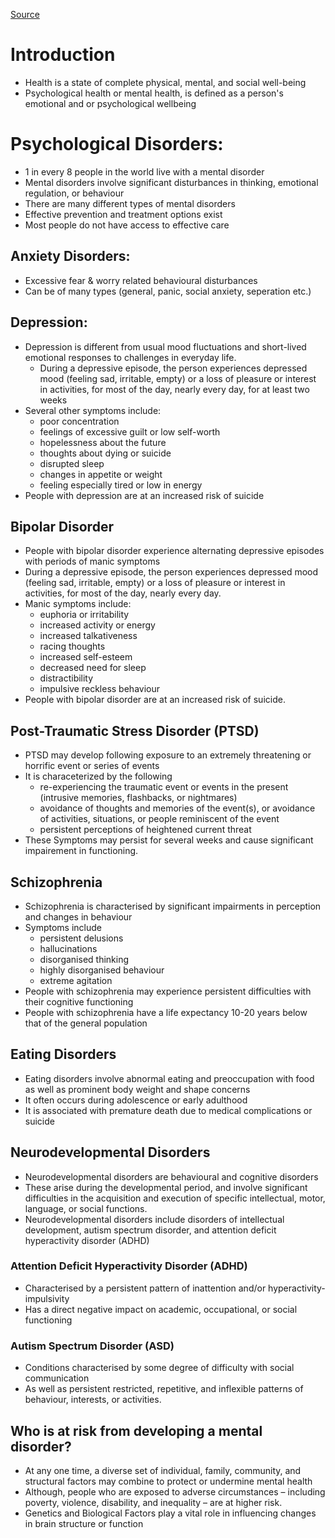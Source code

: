  [Source](https://www.who.int/news-room/fact-sheets/detail/mental-disorders/)
# Introduction
- Health is a state of complete physical, mental, and social well-being
- Psychological health or mental health, is defined as a person's emotional and or psychological wellbeing

# Psychological Disorders:
- 1 in every 8 people in the world live with a mental disorder
- Mental disorders involve significant disturbances in thinking, emotional regulation, or behaviour
- There are many different types of mental disorders
- Effective prevention and treatment options exist
- Most people do not have access to effective care

## Anxiety Disorders:
- Excessive fear & worry related behavioural disturbances
- Can be of many types (general, panic, social anxiety, seperation etc.)

## Depression:
- Depression is different from usual mood fluctuations and short-lived emotional responses to challenges in everyday life.
	- During a depressive episode, the person experiences depressed mood (feeling sad, irritable, empty) or a loss of pleasure or interest in activities, for most of the day, nearly every day, for at least two weeks
- Several other symptoms include:
	- poor concentration
	- feelings of excessive guilt or low self-worth
	- hopelessness about the future
	- thoughts about dying or suicide
	- disrupted sleep
	- changes in appetite or weight
	- feeling especially tired or low in energy
- People with depression are at an increased risk of suicide

## Bipolar Disorder
- People with bipolar disorder experience alternating depressive episodes with periods of manic symptoms
- During a depressive episode, the person experiences depressed mood (feeling sad, irritable, empty) or a loss of pleasure or interest in activities, for most of the day, nearly every day. 
- Manic symptoms include:
	- euphoria or irritability
	- increased activity or energy
	- increased talkativeness
	- racing thoughts
	- increased self-esteem
	- decreased need for sleep
	- distractibility
	- impulsive reckless behaviour
- People with bipolar disorder are at an increased risk of suicide. 

## Post-Traumatic Stress Disorder (PTSD)
- PTSD may develop following exposure to an extremely threatening or horrific event or series of events
- It is characeterized by the following
	- re-experiencing the traumatic event or events in the present (intrusive memories, flashbacks, or nightmares)
	- avoidance of thoughts and memories of the event(s), or avoidance of activities, situations, or people reminiscent of the event
	- persistent perceptions of heightened current threat
- These Symptoms may persist for several weeks and cause significant impairement in functioning.

## Schizophrenia
- Schizophrenia is characterised by significant impairments in perception and changes in behaviour
- Symptoms include
	- persistent delusions
	- hallucinations
	- disorganised thinking
	- highly disorganised behaviour
	- extreme agitation
- People with schizophrenia may experience persistent difficulties with their cognitive functioning
- People with schizophrenia have a life expectancy 10-20 years below that of the general population

## Eating Disorders
- Eating disorders involve abnormal eating and preoccupation with food as well as prominent body weight and shape concerns
- It often occurs during adolescence or early adulthood
- It is associated with premature death due to medical complications or suicide

## Neurodevelopmental Disorders
- Neurodevelopmental disorders are behavioural and cognitive disorders
- These arise during the developmental period, and involve significant difficulties in the acquisition and execution of specific intellectual, motor, language, or social functions.
- Neurodevelopmental disorders include disorders of intellectual development, autism spectrum disorder, and attention deficit hyperactivity disorder (ADHD)

### Attention Deficit Hyperactivity Disorder (ADHD)
- Characterised by a persistent pattern of inattention and/or hyperactivity-impulsivity
- Has a direct negative impact on academic, occupational, or social functioning

### Autism Spectrum Disorder (ASD)
- Conditions characterised by some degree of difficulty with social communication
- As well as persistent restricted, repetitive, and inflexible patterns of behaviour, interests, or activities.


## Who is at risk from developing a mental disorder?
- At any one time, a diverse set of individual, family, community, and structural factors may combine to protect or undermine mental health
- Although, people who are exposed to adverse circumstances – including poverty, violence, disability, and inequality – are at higher risk.
- Genetics and Biological Factors play a vital role in influencing changes in brain structure or function